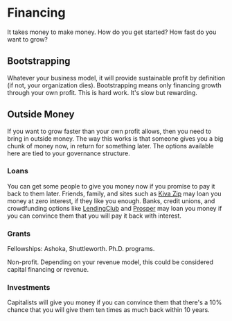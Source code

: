 # Financing

It takes money to make money. How do you get started? How fast do you want to grow?

## Bootstrapping

Whatever your business model, it will provide sustainable profit by definition (if not, your organization dies). Bootstrapping means only financing growth through your own profit. This is hard work. It's slow but rewarding.

## Outside Money

If you want to grow faster than your own profit allows, then you need to bring in outside money. The way this works is that someone gives you a big chunk of money now, in return for something later. The options available here are tied to your governance structure.

### Loans

You can get some people to give you money now if you promise to pay it back to them later. Friends, family, and sites such as [Kiva Zip](https://zip.kiva.org/) may loan you money at zero interest, if they like you enough. Banks, credit unions, and crowdfunding options like [LendingClub](https://www.lendingclub.com/) and [Prosper](https://www.prosper.com/) may loan you money if you can convince them that you will pay it back with interest.

### Grants

Fellowships: Ashoka, Shuttleworth. Ph.D. programs.

Non-profit. Depending on your revenue model, this could be considered capital financing or revenue.


### Investments

Capitalists will give you money if you can convince them that there's a 10% chance that you will give them ten times as much back within 10 years.


